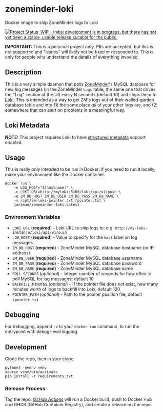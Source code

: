 # zoneminder-loki

Docker image to ship ZoneMinder logs to Loki

[![Project Status: WIP – Initial development is in progress, but there has not yet been a stable, usable release suitable for the public.](https://www.repostatus.org/badges/latest/wip.svg)](https://www.repostatus.org/#wip)

**IMPORTANT:** This is a personal project only. PRs are accepted, but this is not supported and "issues" will likely not be fixed or responded to. This is only for people who understand the details of everything invovled.

## Description

This is a very simple daemon that polls [ZoneMinder](https://zoneminder.com/)'s MySQL database for new log messages (in the ZoneMinder `Logs` table, the same one that drives the "Log" section of the UI) every N seconds (default 10) and ships them to [Loki](https://grafana.com/oss/loki/). This is intended as a way to get ZM's logs out of their walled-garden database table and into (1) the same place _all_ of your other logs are, and (2) somewhere that can alert on problems in a meaningful way.

## Loki Metadata

**NOTE:** This project requires Loki to have [structured metadata](https://grafana.com/docs/loki/latest/get-started/labels/structured-metadata/) support enabled.

## Usage

This is really only intended to be run in Docker; if you need to run it locally, make your environment like the Docker container.

```
docker run \
    -e LOG_HOST="$(hostname)" \
    -e LOKI_URL=http://myloki:3100/loki/api/v1/push \
    -e ZM_DB_HOST ZM_DB_USER ZM_DB_PASS ZM_DB_NAME \
    -v /opt/zm-loki-pointer.txt:/pointer.txt \
    jantman/zoneminder-loki:latest
```

### Environment Variables

* `LOKI_URL` (**required**) - Loki URL to ship logs to; e.g. `http://my-loki-instance/loki/api/v1/push`
* `LOG_HOST` (**required**) - Value to specify for the `host` label on log messages
* `ZM_DB_HOST` (**required**) - ZoneMinder MySQL database hostname (or IP address)
* `ZM_DB_USER` (**required**) - ZoneMinder MySQL database username
* `ZM_DB_PASS` (**required**) - ZoneMinder MySQL database password
* `ZM_DB_NAME` (**required**) - ZoneMinder MySQL database name
* `POLL_SECONDS` (_optional_) - Integer number of seconds for how often to poll MySQL for log messages; default 10
* `BACKFILL_MINUTES` (_optional_) - If the pointer file does not exist, how many minutes worth of logs to backfill into Loki; default 120
* `POINTER_PATH` (_optional_) - Path to the pointer position file; default `/pointer.txt`

## Debugging

For debugging, append `-v` to your `docker run` command, to run the entrypoint with debug-level logging.

## Development

Clone the repo, then in your clone:

```
python3 -mvenv venv
source venv/bin/activate
pip install -r requirements.txt
```

### Release Process

Tag the repo. [GitHub Actions](https://github.com/jantman/zoneminder-loki/actions) will run a Docker build, push to Docker Hub and GHCR (GitHub Container Registry), and create a release on the repo.